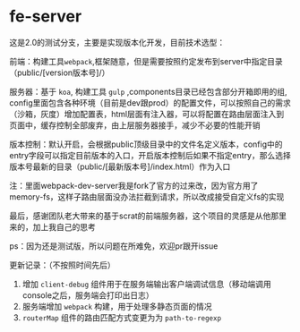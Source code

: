 # fe-server #

这是2.0的测试分支，主要是实现版本化开发，目前技术选型：

前端：构建工具`webpack`,框架随意，但是需要按照约定发布到server中指定目录（public/[version版本号]/）

服务器：基于 `koa`, 构建工具 `gulp` ,components目录已经包含部分开箱即用的组, config里面包含各种环境（目前是dev跟prod）的配置文件，可以按照自己的需求（沙箱，灰度）增加配置表，html层面有注入器，可以将配置在路由层面注入到页面中，缓存控制全部废弃，由上层服务器接手，减少不必要的性能开销

版本控制：默认开启，会根据public顶级目录中的文件名定义版本，config中的entry字段可以指定目前版本的入口，开启版本控制后如果不指定entry，那么选择版本号最新的目录（public/[最新版本号]/index.html）作为入口

注：里面webpack-dev-server我是fork了官方的过来改，因为官方用了memory-fs，这样子路由层面没办法拦截到请求，所以改成接受自定义fs的实现

最后，感谢团队老大带来的基于scrat的前端服务器，这个项目的灵感是从他那里来的，加上我自己的思考

ps：因为还是测试版，所以问题在所难免，欢迎pr跟开issue

更新记录：（不按照时间先后）

1. 增加 `client-debug` 组件用于在服务端输出客户端调试信息（移动端调用console之后，服务端会打印出日志）
2. 服务端增加 `webpack` 构建，用于处理多静态页面的情况
3. `routerMap` 组件的路由匹配方式变更为为 `path-to-regexp`